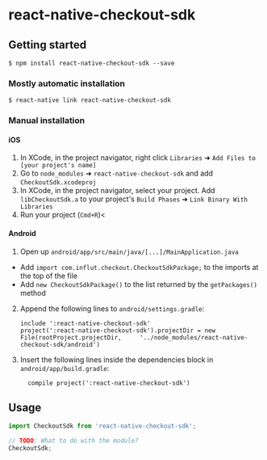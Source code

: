 # react-native-checkout-sdk

## Getting started

`$ npm install react-native-checkout-sdk --save`

### Mostly automatic installation

`$ react-native link react-native-checkout-sdk`

### Manual installation


#### iOS

1. In XCode, in the project navigator, right click `Libraries` ➜ `Add Files to [your project's name]`
2. Go to `node_modules` ➜ `react-native-checkout-sdk` and add `CheckoutSdk.xcodeproj`
3. In XCode, in the project navigator, select your project. Add `libCheckoutSdk.a` to your project's `Build Phases` ➜ `Link Binary With Libraries`
4. Run your project (`Cmd+R`)<

#### Android

1. Open up `android/app/src/main/java/[...]/MainApplication.java`
  - Add `import com.influt.checkout.CheckoutSdkPackage;` to the imports at the top of the file
  - Add `new CheckoutSdkPackage()` to the list returned by the `getPackages()` method
2. Append the following lines to `android/settings.gradle`:
  	```
  	include ':react-native-checkout-sdk'
  	project(':react-native-checkout-sdk').projectDir = new File(rootProject.projectDir, 	'../node_modules/react-native-checkout-sdk/android')
  	```
3. Insert the following lines inside the dependencies block in `android/app/build.gradle`:
  	```
      compile project(':react-native-checkout-sdk')
  	```


## Usage
```javascript
import CheckoutSdk from 'react-native-checkout-sdk';

// TODO: What to do with the module?
CheckoutSdk;
```
